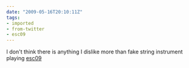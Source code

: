 ```yaml
---
date: "2009-05-16T20:10:11Z"
tags:
- imported
- from-twitter
- esc09
---
```

I don't think there is anything I dislike more than fake string instrument playing [esc09](/tags/esc09)

